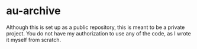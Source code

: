 # au-archive

Although this is set up as a public repository, this is meant to be a private project. You do not have my authorization to use any of the code, as I wrote it myself from scratch.
